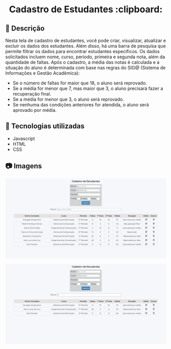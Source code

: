 <h1 align="center">Cadastro de Estudantes :clipboard:</h1>

## :memo: Descrição
Nesta tela de cadastro de estudantes, você pode criar, visualizar, atualizar e excluir os dados dos estudantes. Além disso, há uma barra de pesquisa que permite filtrar os dados para encontrar estudantes específicos. Os dados solicitados incluem nome, curso, período, primeira e segunda nota, além da quantidade de faltas. Após o cadastro, a média das notas é calculada e a situação do aluno é determinada com base nas regras do SIG@ (Sistema de Informações e Gestão Acadêmica):
- Se o número de faltas for maior que 18, o aluno será reprovado.
- Se a média for menor que 7, mas maior que 3, o aluno precisará fazer a recuperação final.
- Se a média for menor que 3, o aluno será reprovado.
- Se nenhuma das condições anteriores for atendida, o aluno será aprovado por média.<br/>

## :wrench: Tecnologias utilizadas
- Javascript
- HTML
- CSS

## :camera: Imagens
 <p align="center">
  <img src="images/captura.png">
</p>
<p align="center">
  <img src="images/captura2.png">
</p>